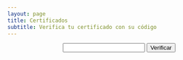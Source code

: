 ```yaml
---
layout: page
title: Certificados
subtitle: Verifica tu certificado con su código
---
```

<center>
	<input id="code" type="text">
	<input type="submit" value="Verificar" onclick="insert()" />
	<p></p>
	<div id="display"></div>
</center>

<script type="text/javascript">
	function insert(){
		fetch("../codes.json")
			.then(function(response){
				return response.json();
			})
			.then(function(myJson){
				var codeInput = document.getElementById("code");
				var messageBox = document.getElementById("display");
				var emb1 = '<iframe src="';
				var emb2 = '" width="837" height="650" frameborder="0" allowfullscreen webkitallowfullscreen msallowfullscreen></iframe>';
				if(myJson[codeInput.value] !== undefined){
					messageBox.innerHTML = '<font color="green">CÓDIGO VÁLIDO\n</font>'
					messageBox.innerHTML += emb1 + myJson[codeInput.value] + emb2;
				} else{
					messageBox.innerHTML = '<font color="red">CÓDIGO INVÁLIDO</font>';
				}
				codeInput.value = "";
			});
	}
</script>